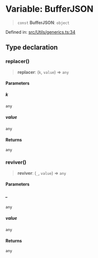 # Variable: BufferJSON

> `const` **BufferJSON**: `object`

Defined in: [src/Utils/generics.ts:34](https://github.com/Fokusdotid/Baileys/blob/deec6cc75a88a82eaeedf16b76aa9218b2c772e3/src/Utils/generics.ts#L34)

## Type declaration

### replacer()

> **replacer**: (`k`, `value`) => `any`

#### Parameters

##### k

`any`

##### value

`any`

#### Returns

`any`

### reviver()

> **reviver**: (`_`, `value`) => `any`

#### Parameters

##### \_

`any`

##### value

`any`

#### Returns

`any`
